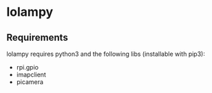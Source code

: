 # lolampy

## Requirements

lolampy requires python3 and the following libs (installable with pip3):

* rpi.gpio
* imapclient
* picamera

